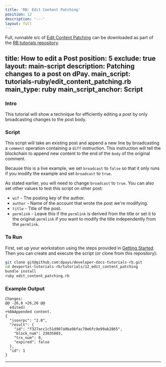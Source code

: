 ```yaml
---
title: 'RB: Edit Content Patching'
position: 12
description: '---'
layout: full
---              
```

<span class="fa-pull-left top-of-tutorial-repo-link"><span class="first-word">Full</span>, runnable src of [Edit Content Patching](https://github.com/dpays/developer-docs-tutorials-rb/tree/master/tutorials/12_edit_content_patching) can be downloaded as part of the [RB tutorials repository](https://github.com/dpays/developer-docs-tutorials-rb).</span>
<br>

title: How to edit a Post
position: 5
exclude: true
layout: main-script
description: Patching changes to a post on dPay.
main_script: tutorials-ruby/edit_content_patching.rb
main_type: ruby
main_script_anchor: Script
---

### Intro

This tutorial will show a technique for efficiently editing a post by only broadcasting changes to the post body.

### Script

This script will take an existing post and append a new line by broadcasting a `comment` operation containing a `diff` instruction.  This instruction will tell the blockchain to append new content to the end of the `body` of the original comment.

Because this is a live example, we set `broadcast` to `false` so that it only runs if you modify the example and set `broadcast` to `true`.

As stated earlier, you will need to change `broadcast` to `true`.  You can also set other values to test this script on other post:

* `wif` - The posting key of the author.
* `author` - Name of the account that wrote the post we're modifying.
* `title` - Title of the post.
* `permlink` - Leave this if the `permlink` is derived from the title or set it to the original `permlink` if you want to modify the title independently from the `permlink`.

### To Run

First, set up your workstation using the steps provided in [Getting Started](https://developers.dpays.io/tutorials-ruby/getting_started).  Then you can create and execute the script (or clone from this repository):

```bash
git clone git@github.com:dpays/developer-docs-tutorials-rb.git
cd devportal-tutorials-rb/tutorials/12_edit_content_patching
bundle install
ruby edit_content_patching.rb
```

### Example Output

```
Changes:
@@ -26,8 +26,26 @@
  edited)
+%0AAppended content.
{
  "jsonrpc": "2.0",
  "result": {
    "id": "f327acc1c51d907a9ba9bfac70e6fc9e99ab2865",
    "block_num": 23035803,
    "trx_num": 0,
    "expired": false
  },
  "id": 1
}
```

---
